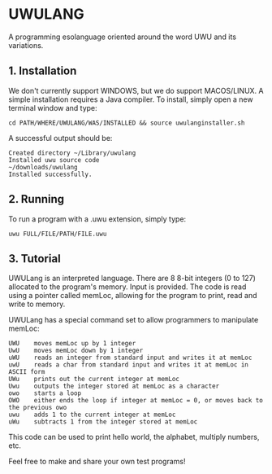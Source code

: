 # UWULANG 

A programming esolanguage oriented around the word UWU and its variations.

## 1. Installation

We don't currently support WINDOWS, but we do support MACOS/LINUX. A simple installation requires a Java compiler. To install, simply open a new terminal window and type:

```cd PATH/WHERE/UWULANG/WAS/INSTALLED && source uwulanginstaller.sh```

A successful output should be:
```
Created directory ~/Library/uwulang
Installed uwu source code
~/downloads/uwulang
Installed successfully.
```

## 2. Running
To run a program with a .uwu extension, simply type:

```uwu FULL/FILE/PATH/FILE.uwu```

## 3. Tutorial
UWULang is an interpreted language. There are 8 8-bit integers (0 to 127) allocated to the program's memory. Input is provided. The code is read using a pointer called memLoc, allowing for the program to print, read and write to memory.

UWULang has a special command set to allow programmers to manipulate memLoc:

```
UWU    moves memLoc up by 1 integer
UwU    moves memLoc down by 1 integer
uWU    reads an integer from standard input and writes it at memLoc
uwU    reads a char from standard input and writes it at memLoc in ASCII form
UWu    prints out the current integer at memLoc
Uwu    outputs the integer stored at memLoc as a character
owo    starts a loop
OWO    either ends the loop if integer at memLoc = 0, or moves back to the previous owo
uwu    adds 1 to the current integer at memLoc
uWu    subtracts 1 from the integer stored at memLoc
```

This code can be used to print hello world, the alphabet, multiply numbers, etc.

Feel free to make and share your own test programs!
